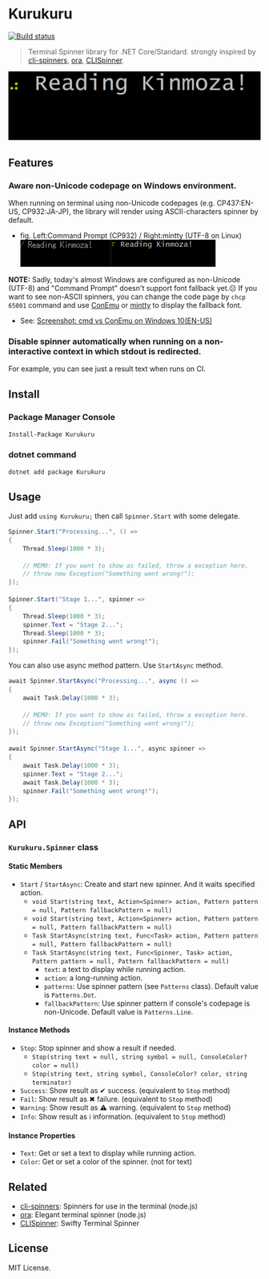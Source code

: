# Kurukuru
[![Build status](https://ci.appveyor.com/api/projects/status/thcc6shkinss4yog?svg=true)](https://ci.appveyor.com/project/mayuki/kurukuru)

> Terminal Spinner library for .NET Core/Standard. strongly inspired by [cli-spinners](https://github.com/sindresorhus/cli-spinners), [ora](https://github.com/sindresorhus/ora), [CLISpinner](https://github.com/kiliankoe/CLISpinner).

![](Resources/Screen-Demo-01.gif)

## Features
### Aware non-Unicode codepage on Windows environment.
When running on terminal using non-Unicode codepages (e.g. CP437:EN-US, CP932:JA-JP), the library will render using ASCII-characters spinner by default.

- fig. Left:Command Prompt (CP932) / Right:mintty (UTF-8 on Linux)<br />![](Resources/Screen-Demo-02.gif) 

**NOTE:** Sadly, today's almost Windows are configured as non-Unicode (UTF-8) and "Command Prompt" doesn't support font fallback yet.☹ If you want to see non-ASCII spinners, you can change the code page by 
 `chcp 65001` command and use [ConEmu](https://conemu.github.io/) or [mintty](https://mintty.github.io/) to display the fallback font. 

- See: [Screenshot: cmd vs ConEmu on Windows 10(EN-US)](Resources/CmdAndConEmu.png)

### Disable spinner automatically when running on a non-interactive context in which stdout is redirected.

For example, you can see just a result text when runs on CI.

## Install

### Package Manager Console
```
Install-Package Kurukuru
```

### **dotnet** command
```
dotnet add package Kurukuru
```


## Usage
Just add `using Kurukuru;` then call `Spinner.Start` with some delegate. 

```csharp
Spinner.Start("Processing...", () =>
{
    Thread.Sleep(1000 * 3);
    
    // MEMO: If you want to show as failed, throw a exception here.
    // throw new Exception("Something went wrong!");
});

Spinner.Start("Stage 1...", spinner =>
{
    Thread.Sleep(1000 * 3);
    spinner.Text = "Stage 2...";
    Thread.Sleep(1000 * 3);
    spinner.Fail("Something went wrong!");
});
```

You can also use async method pattern. Use `StartAsync` method.

```csharp
await Spinner.StartAsync("Processing...", async () =>
{
    await Task.Delay(1000 * 3);
    
    // MEMO: If you want to show as failed, throw a exception here.
    // throw new Exception("Something went wrong!");
});

await Spinner.StartAsync("Stage 1...", async spinner =>
{
    await Task.Delay(1000 * 3);
    spinner.Text = "Stage 2...";
    await Task.Delay(1000 * 3);
    spinner.Fail("Something went wrong!");
});
```

## API
### `Kurukuru.Spinner` class
#### Static Members
- `Start` / `StartAsync`: Create and start new spinner. And it waits specified action.
    - `void Start(string text, Action<Spinner> action, Pattern pattern = null, Pattern fallbackPattern = null)`
    - `void Start(string text, Action<Spinner> action, Pattern pattern = null, Pattern fallbackPattern = null)`
    - `Task StartAsync(string text, Func<Task> action, Pattern pattern = null, Pattern fallbackPattern = null)`
    - `Task StartAsync(string text, Func<Spinner, Task> action, Pattern pattern = null, Pattern fallbackPattern = null)`
        - `text`: a text to display while running action.
        - `action`: a long-running action.
        - `patterns`: Use spinner pattern (see `Patterns` class). Default value is `Patterns.Dot`.
        - `fallbackPattern`: Use spinner pattern if console's codepage is non-Unicode. Default value is `Patterns.Line`.

#### Instance Methods
- `Stop`: Stop spinner and show a result if needed.
    - `Stop(string text = null, string symbol = null, ConsoleColor? color = null)`
    - `Stop(string text, string symbol, ConsoleColor? color, string terminator)`
- `Success`: Show result as ✔ success. (equivalent to `Stop` method)
- `Fail`: Show result as ✖ failure. (equivalent to `Stop` method)
- `Warning`: Show result as ⚠ warning. (equivalent to `Stop` method)
- `Info`: Show result as ℹ information. (equivalent to `Stop` method)

#### Instance Properties
- `Text`: Get or set a text to display while running action.
- `Color`: Get or set a color of the spinner. (not for text)

## Related

- [cli-spinners](https://github.com/sindresorhus/cli-spinners): Spinners for use in the terminal (node.js)
- [ora](https://github.com/sindresorhus/ora): Elegant terminal spinner (node.js)
- [CLISpinner](https://github.com/kiliankoe/CLISpinner): Swifty Terminal Spinner

## License

MIT License.
